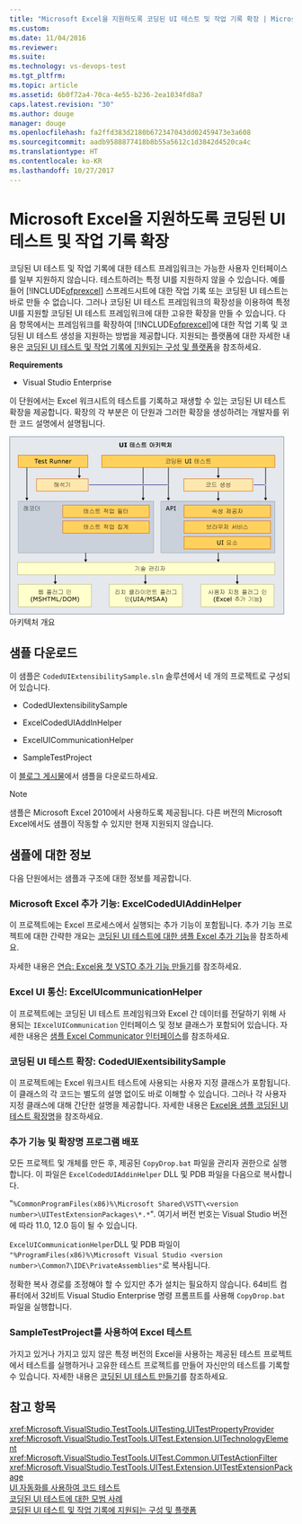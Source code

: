 ```yaml
---
title: "Microsoft Excel을 지원하도록 코딩된 UI 테스트 및 작업 기록 확장 | Microsoft Docs"
ms.custom: 
ms.date: 11/04/2016
ms.reviewer: 
ms.suite: 
ms.technology: vs-devops-test
ms.tgt_pltfrm: 
ms.topic: article
ms.assetid: 6b0f72a4-70ca-4e55-b236-2ea1034fd8a7
caps.latest.revision: "30"
ms.author: douge
manager: douge
ms.openlocfilehash: fa2ffd383d2180b672347043dd02459473e3a608
ms.sourcegitcommit: aadb9588877418b8b55a5612c1d3842d4520ca4c
ms.translationtype: HT
ms.contentlocale: ko-KR
ms.lasthandoff: 10/27/2017
---
```

# <a name="extending-coded-ui-tests-and-action-recordings-to-support-microsoft-excel"></a>Microsoft Excel을 지원하도록 코딩된 UI 테스트 및 작업 기록 확장
코딩된 UI 테스트 및 작업 기록에 대한 테스트 프레임워크는 가능한 사용자 인터페이스를 일부 지원하지 않습니다. 테스트하려는 특정 UI를 지원하지 않을 수 있습니다. 예를 들어 [!INCLUDE[ofprexcel](../test/includes/ofprexcel_md.md)] 스프레드시트에 대한 작업 기록 또는 코딩된 UI 테스트는 바로 만들 수 없습니다. 그러나 코딩된 UI 테스트 프레임워크의 확장성을 이용하여 특정 UI를 지원할 코딩된 UI 테스트 프레임워크에 대한 고유한 확장을 만들 수 있습니다. 다음 항목에서는 프레임워크를 확장하여 [!INCLUDE[ofprexcel](../test/includes/ofprexcel_md.md)]에 대한 작업 기록 및 코딩된 UI 테스트 생성을 지원하는 방법을 제공합니다. 지원되는 플랫폼에 대한 자세한 내용은 [코딩된 UI 테스트 및 작업 기록에 지원되는 구성 및 플랫폼](../test/supported-configurations-and-platforms-for-coded-ui-tests-and-action-recordings.md)을 참조하세요.  
  
 **Requirements**  
  
-   Visual Studio Enterprise  
  
 이 단원에서는 Excel 워크시트의 테스트를 기록하고 재생할 수 있는 코딩된 UI 테스트 확장을 제공합니다. 확장의 각 부분은 이 단원과 그러한 확장을 생성하려는 개발자를 위한 코드 설명에서 설명됩니다.  
  
 ![UI 테스트 아키텍처](../test/media/ui_testarch.png "UI_TestArch")  
아키텍처 개요  
  
## <a name="download-the-sample"></a>샘플 다운로드  
 이 샘플은 `CodedUIExtensibilitySample.sln` 솔루션에서 네 개의 프로젝트로 구성되어 있습니다.  
  
-   CodedUIextensibilitySample  
  
-   ExcelCodedUIAddInHelper  
  
-   ExcelUICommunicationHelper  
  
-   SampleTestProject  
  
 이 [블로그 게시물](http://go.microsoft.com/fwlink/?LinkID=185592)에서 샘플을 다운로드하세요.  
  
> [!NOTE]
>  샘플은 Microsoft Excel 2010에서 사용하도록 제공됩니다. 다른 버전의 Microsoft Excel에서도 샘플이 작동할 수 있지만 현재 지원되지 않습니다.  
  
## <a name="details-about-the-sample"></a>샘플에 대한 정보  
 다음 단원에서는 샘플과 구조에 대한 정보를 제공합니다.  
  
### <a name="microsoft-excel-add-in-excelcodeduiaddinhelper"></a>Microsoft Excel 추가 기능: ExcelCodedUIAddinHelper  
 이 프로젝트에는 Excel 프로세스에서 실행되는 추가 기능이 포함됩니다. 추가 기능 프로젝트에 대한 간략한 개요는 [코딩된 UI 테스트에 대한 샘플 Excel 추가 기능](../test/sample-excel-add-in-for-coded-ui-testing.md)을 참조하세요.  
  
 자세한 내용은 [연습: Excel용 첫 VSTO 추가 기능 만들기](http://msdn.microsoft.com/Library/a855e2be-3ecf-4112-a7f5-ec0f7fad3b5f)를 참조하세요.  
  
### <a name="excel-ui-communication-exceluicommunicationhelper"></a>Excel UI 통신: ExcelUIcommunicationHelper  
 이 프로젝트에는 코딩된 UI 테스트 프레임워크와 Excel 간 데이터를 전달하기 위해 사용되는 `IExcelUICommunication` 인터페이스 및 정보 클래스가 포함되어 있습니다. 자세한 내용은 [샘플 Excel Communicator 인터페이스](../test/sample-excel-communicator-interface.md)를 참조하세요.  
  
### <a name="coded-ui-test-extension-codeduiexentsibilitysample"></a>코딩된 UI 테스트 확장: CodedUIExentsibilitySample  
 이 프로젝트에는 Excel 워크시트 테스트에 사용되는 사용자 지정 클래스가 포함됩니다. 이 클래스의 각 코드는 별도의 설명 없이도 바로 이해할 수 있습니다. 그러나 각 사용자 지정 클래스에 대해 간단한 설명을 제공합니다. 자세한 내용은 [Excel용 샘플 코딩된 UI 테스트 확장명](../test/sample-coded-ui-test-extension-for-excel.md)을 참조하세요.  
  
### <a name="deploying-your-add-in-and-extension"></a>추가 기능 및 확장명 프로그램 배포  
 모든 프로젝트 및 개체를 만든 후, 제공된 `CopyDrop.bat` 파일을 관리자 권한으로 실행합니다. 이 파일은 `ExcelCodedUIAddinHelper` DLL 및 PDB 파일을 다음으로 복사합니다.  
  
 "`%CommonProgramFiles(x86)%\Microsoft Shared\VSTT\<version number>\UITestExtensionPackages\*.*`". 여기서 버전 번호는 Visual Studio 버전에 따라 11.0, 12.0 등이 될 수 있습니다.  
  
 `ExcelUICommunicationHelper`DLL 및 PDB 파일이 `"%ProgramFiles(x86)%\Microsoft Visual Studio <version number>\Common7\IDE\PrivateAssemblies"`로 복사됩니다.  
  
 정확한 복사 경로를 조정해야 할 수 있지만 추가 설치는 필요하지 않습니다. 64비트 컴퓨터에서 32비트 Visual Studio Enterprise 명령 프롬프트를 사용해 `CopyDrop.bat` 파일을 실행합니다.  
  
### <a name="testing-excel-with-the-sampletestproject"></a>SampleTestProject를 사용하여 Excel 테스트  
 가지고 있거나 가지고 있지 않은 특정 버전의 Excel을 사용하는 제공된 테스트 프로젝트에서 테스트를 실행하거나 고유한 테스트 프로젝트를 만들어 자신만의 테스트를 기록할 수 있습니다. 자세한 내용은 [코딩된 UI 테스트 만들기](../test/use-ui-automation-to-test-your-code.md#VerifyingCodeUsingCUITCreate)를 참조하세요.  
  
## <a name="see-also"></a>참고 항목  
 <xref:Microsoft.VisualStudio.TestTools.UITesting.UITestPropertyProvider>   
 <xref:Microsoft.VisualStudio.TestTools.UITest.Extension.UITechnologyElement>   
 <xref:Microsoft.VisualStudio.TestTools.UITest.Common.UITestActionFilter>   
 <xref:Microsoft.VisualStudio.TestTools.UITest.Extension.UITestExtensionPackage>   
 [UI 자동화를 사용하여 코드 테스트](../test/use-ui-automation-to-test-your-code.md)   
 [코딩된 UI 테스트에 대한 모범 사례](../test/best-practices-for-coded-ui-tests.md)   
 [코딩된 UI 테스트 및 작업 기록에 지원되는 구성 및 플랫폼](../test/supported-configurations-and-platforms-for-coded-ui-tests-and-action-recordings.md)
